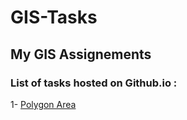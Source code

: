 # GIS-Tasks
My GIS Assignements
---------------------
### List of tasks hosted on Github.io :

1- [Polygon Area](http://eslamx7.github.io/GIS-Tasks/Polygon%20Area/index.html)
